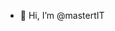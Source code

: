 - 👋 Hi, I’m @mastertIT

<!---
mastertIT/mastertIT is a ✨ special ✨ repository because its `README.md` (this file) appears on your GitHub profile.
You can click the Preview link to take a look at your changes.
--->
